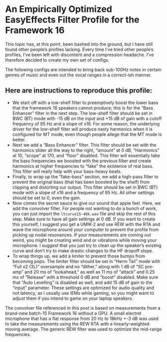 # An Empirically Optimized EasyEffects Filter Profile for the Framework 16
This topic has, at this point, been bashed into the ground, but I have still found other people’s profiles lacking.
Every time I’ve tried other people’s profiles, I’ve been left with discontent and a compression headache.
I've therefore decided to create my own set of configs.

The following configs are intended to bring back sub-100Hz notes in certain genres of music and even out the vocal ranges
in a correct-ish manner.

## Here are instructions to reproduce this profile:
* We start off with a low-shelf filter to preemptively boost the lower bass that the framework 16 speakers cannot produce;
  this is for the “Bass Enhancer” filter in the next step. The low-shelf filter should be set in BWC (BT) mode with -15 dB
  on the input and +15 dB of gain with a cutoff frequency of 95 Hz and a slope of x16. For some reason, the underlying
  driver for the low-shelf filter will produce nasty harmonics when it is configured for MT mode, even though people
  allege that the MT mode is better.
* Next we add a “Bass Enhancer” filter. This filter should be set with the harmonics slider all the way to the right,
  “amount” at 0 dB, “Harmonics” at 10, “scope” at 170, and “floor” disabled. This filter will essentially take the bass
  frequencies we boosted with the previous filter and create harmonics at higher frequencies to “fake” the existence of
  real bass. This filter will really help with your bass-heavy beats.
* Finally, to wrap up the “fake-bass” section, we add a high-pass filter to prevent the original bass (that has been
  boosted by the shelf) from clipping and distorting our output. This filter should be set in BWC (BT) mode with a slope of
  x16 and a frequency of 95 Hz. All other settings should be set to 0, even the gain.
* Now comes the secret sauce to give our sound that apple feel. Here, we add the convolver filter. For people not wanting
  to do a bunch of work, you can just import the `ltcurve15-48k.wav` file and skip the rest of this step. Make sure
  to have all gain settings at 0 dB. If you want to create this yourself, I suggest you get a UMIK-2 and use REW with the
  RTA and wave the microphone around your computer to prevent the profile from picking up nodal resonances. If your
  measurements are coming out weird, you might be creating wind and or vibrations while moving your microphone. I suggest
  that you just try to clean up the speaker’s existing curve and don’t try to make drastic changes to the HF dropoff slope.
* To wrap things up, we add a limiter to prevent those bumps from becoming pops. The limiter filter should be set in “Herm
  Tail” mode with “Full x2 (3L)” oversample and no “dither,” along with 1 dB of “SC pre-amp” and 20 ms of “lookahead,” as
  well as 11 ms of “attack” and 0.25 ms of “Release” with a threshold 0 dB and “boost” disabled. Make sure that “Auto
  Levelling” is disabled as well, and add 15 dB of gain to the “input” parameter. These settings are optimized for audio
  quality and not latency, as I usually use IEMs while gaming, so you might want to adjust them if you intend to game on
  your laptop speakers.

The convolver file referenced in this post is based on measurements from a brand-new batch-15 Framework 16 without a GPU.
A small electret microphone that has a flat response from 20 Hz to 18kHz +-3 dB was used to take the measurements using the
REW RTA with a linearly-weighted moving average. The generic REW filter was used to optimize the mid-range frequencies.
